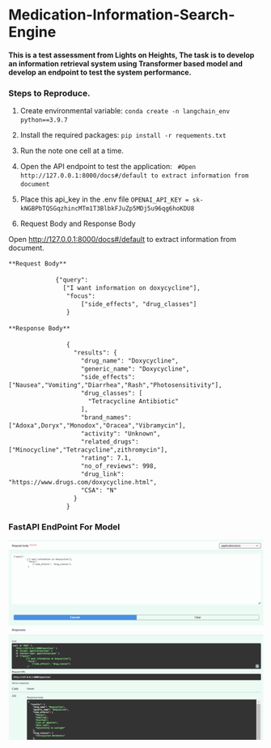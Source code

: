 # Medication-Information-Search-Engine


#### This is a test assessment from **Lights on Heights**, The task is to develop an information retrieval system using Transformer based model and develop an endpoint to test the system performance.

### Steps to Reproduce.

1.  Create environmental variable:  `conda create -n langchain_env python==3.9.7`
2.  Install the required packages:   `pip install -r requements.txt`
3.  Run the note one cell at a time.
4.  Open the API endpoint to test the application: ` #Open http://127.0.0.1:8000/docs#/default to extract information from document`
5.  Place this api_key in the .env file  `OPENAI_API_KEY = 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`

5. Request Body and Response Body

Open http://127.0.0.1:8000/docs#/default to extract information from document.
```
**Request Body**

             {"query": 
               ["I want information on doxycycline"],
                "focus": 
                    ["side_effects", "drug_classes"]
                }
    
**Response Body**

                {
                  "results": {
                    "drug_name": "Doxycycline",
                    "generic_name": "Doxycycline",
                    "side_effects": ["Nausea","Vomiting","Diarrhea","Rash","Photosensitivity"],
                    "drug_classes": [
                      "Tetracycline Antibiotic"
                    ],
                    "brand_names": ["Adoxa",Doryx","Monodox","Oracea","Vibramycin"],
                    "activity": "Unknown",
                    "related_drugs": ["Minocycline","Tetracycline",zithromycin"],
                    "rating": 7.1,
                    "no_of_reviews": 998,
                    "drug_link": "https://www.drugs.com/doxycycline.html",
                    "CSA": "N"
                  }
                }
```
###  FastAPI EndPoint For Model

<p align="center"> 
  <kbd>
    <a href="https://github.com/okoliechykwuka/Medication-Information-Search-Engine" target="_blank"><img src="image.png">
  </a>
  </kbd>
</p>
